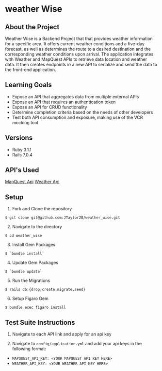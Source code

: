 # weather Wise

## About the Project

Weather Wise is a Backend Project that that provides weather information for a specific area. It offers current weather conditions and a five-day forecast, as well as determines the route to a desired destination and the corresponding weather conditions upon arrival. The application integrates with Weather and MapQuest APIs to retrieve data location and weather data. It then creates endpoints in a new API to serialize and send the data to the front-end application.


## Learning Goals
- Expose an API that aggregates data from multiple external APIs
- Expose an API that requires an authentication token
- Expose an API for CRUD functionality
- Determine completion criteria based on the needs of other developers
- Test both API consumption and exposure, making use of the VCR mocking tool


## Versions
- Ruby 3.1.1
- Rails 7.0.4


## API's Used
[MapQuest Api](https://developer.mapquest.com/)
[Weather Api](https://www.weatherapi.com/)

## Setup

1. Fork and Clone the repository
```shell
$ git clone git@github.com:JTaylor28/weather_wise.git
```

2. Navigate to the directory
```shell
$ cd weather_wise
```

3. Install Gem Packages
```shell
$ `bundle install`
```

4. Update Gem Packages
```shell
$ `bundle update`
```

5. Run the Migrations
```shell
$ rails db:{drop,create,migrate,seed}
```

6. Setup Figaro Gem
```shell
$ bundle exec figaro install
```

## Test Suite Instructions

1. Navigate to each API link and apply for an api key

2. Navigate to `config/application.yml` and add your api keys in the following format:

- ```MAPQUEST_API_KEY: <YOUR MAPQUEST API KEY HERE>```
- ```WEATHER_API_KEY: <YOUR WEATHER API KEY HERE>```